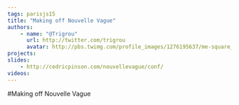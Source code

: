 ```yaml
---
tags: parisjs15
title: "Making off Nouvelle Vague"
authors:
    - name: "@Trigrou"
      url: http://twitter.com/trigrou
      avatar: http://pbs.twimg.com/profile_images/1276195637/me-square_bigger.png
projects:
slides:
    - http://cedricpinson.com/nouvellevague/conf/
videos:
---
```

#Making off Nouvelle Vague
